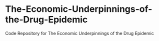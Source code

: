 # The-Economic-Underpinnings-of-the-Drug-Epidemic
Code Repository for The Economic Underpinnings of the Drug Epidemic

